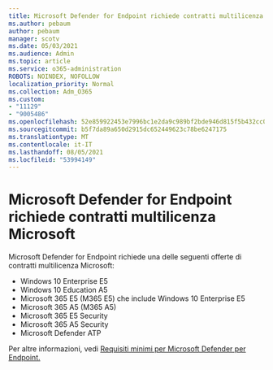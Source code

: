 ```yaml
---
title: Microsoft Defender for Endpoint richiede contratti multilicenza Microsoft
ms.author: pebaum
author: pebaum
manager: scotv
ms.date: 05/03/2021
ms.audience: Admin
ms.topic: article
ms.service: o365-administration
ROBOTS: NOINDEX, NOFOLLOW
localization_priority: Normal
ms.collection: Adm_O365
ms.custom:
- "11129"
- "9005486"
ms.openlocfilehash: 52e859922453e7996bc1e2da9c989bf2bde946d815f5b432cc079d94feca4b9b
ms.sourcegitcommit: b5f7da89a650d2915dc652449623c78be6247175
ms.translationtype: MT
ms.contentlocale: it-IT
ms.lasthandoff: 08/05/2021
ms.locfileid: "53994149"
---
```

# <a name="microsoft-defender-for-endpoint-requires-microsoft-volume-licensing"></a>Microsoft Defender for Endpoint richiede contratti multilicenza Microsoft

Microsoft Defender for Endpoint richiede una delle seguenti offerte di contratti multilicenza Microsoft:

- Windows 10 Enterprise E5
- Windows 10 Education A5
- Microsoft 365 E5 (M365 E5) che include Windows 10 Enterprise E5
- Microsoft 365 A5 (M365 A5)
- Microsoft 365 E5 Security
- Microsoft 365 A5 Security
- Microsoft Defender ATP

Per altre informazioni, vedi [Requisiti minimi per Microsoft Defender per Endpoint.](https://docs.microsoft.com/microsoft-365/security/defender-endpoint/minimum-requirements)